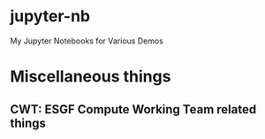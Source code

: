 # jupyter-nb
My Jupyter Notebooks for Various Demos

# Miscellaneous things

## CWT: ESGF Compute Working Team related things
